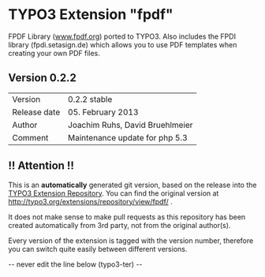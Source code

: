 # TYPO3 Extension "fpdf"
FPDF Library (www.fpdf.org) ported to TYPO3. Also includes the FPDI library (fpdi.setasign.de) which allows you to use PDF templates when creating your own PDF files.

## Version 0.2.2




<table>
	<tr><td>Version</td><td>0.2.2 stable</td></tr>
	<tr><td>Release date</td><td>05. February 2013</td></tr>
	<tr><td>Author</td><td>Joachim Ruhs, David Bruehlmeier</td></tr>
	<tr><td>Comment</td><td>Maintenance update for php 5.3</td></tr>
</table>

## !! Attention !!
This is an **automatically** generated git version, based on the release into the [TYPO3 Extension Repository](http://www.typo3.org/extensions/).
You can find the original version at http://typo3.org/extensions/repository/view/fpdf/ .

It does not make sense to make pull requests as this repository has been created automatically from 3rd party, not from the original author(s).

Every version of the extension is tagged with the version number, therefore you can switch quite easily between different versions.


-- never edit the line below (typo3-ter) --